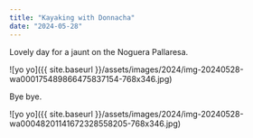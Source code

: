 ```yaml
---
title: "Kayaking with Donnacha"
date: "2024-05-28"
---
```


Lovely day for a jaunt on the Noguera Pallaresa.

![yo yo]({{ site.baseurl }}/assets/images/2024/img-20240528-wa000175489866475837154-768x346.jpg)

Bye bye.

![yo yo]({{ site.baseurl }}/assets/images/2024/img-20240528-wa00048201141672328558205-768x346.jpg)
